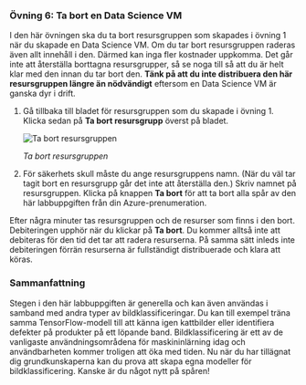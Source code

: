 ### <a name="exercise-6-delete-the-data-science-vm"></a>Övning 6: Ta bort en Data Science VM

I den här övningen ska du ta bort resursgruppen som skapades i övning 1 när du skapade en Data Science VM. Om du tar bort resursgruppen raderas även allt innehåll i den. Därmed kan inga fler kostnader uppkomma. Det går inte att återställa borttagna resursgrupper, så se noga till så att du är helt klar med den innan du tar bort den. **Tänk på att du inte distribuera den här resursgruppen längre än nödvändigt** eftersom en Data Science VM är ganska dyr i drift.

1. Gå tillbaka till bladet för resursgruppen som du skapade i övning 1. Klicka sedan på **Ta bort resursgrupp** överst på bladet.

    ![Ta bort resursgruppen](../images/delete-resource-group.png)

    _Ta bort resursgruppen_

1. För säkerhets skull måste du ange resursgruppens namn. (När du väl tar tagit bort en resursgrupp går det inte att återställa den.) Skriv namnet på resursgruppen. Klicka på knappen **Ta bort** för att ta bort alla spår av den här labbuppgiften från din Azure-prenumeration.

Efter några minuter tas resursgruppen och de resurser som finns i den bort. Debiteringen upphör när du klickar på **Ta bort**. Du kommer alltså inte att debiteras för den tid det tar att radera resurserna. På samma sätt inleds inte debiteringen förrän resurserna är fullständigt distribuerade och klara att köras.

### <a name="summary"></a>Sammanfattning

Stegen i den här labbuppgiften är generella och kan även användas i samband med andra typer av bildklassificeringar. Du kan till exempel träna samma TensorFlow-modell till att känna igen kattbilder eller identifiera defekter på produkter på ett löpande band. Bildklassificering är ett av de vanligaste användningsområdena för maskininlärning idag och användbarheten kommer troligen att öka med tiden. Nu när du har tillägnat dig grundkunskaperna kan du prova att skapa egna modeller för bildklassificering. Kanske är du något nytt på spåren!